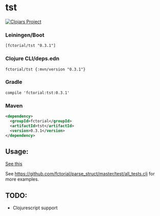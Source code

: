 # tst

[![Clojars Project](https://img.shields.io/clojars/v/fctorial/tst.svg)](https://clojars.org/fctorial/tst)

### Leiningen/Boot

    [fctorial/tst "0.3.1"]

### Clojure CLI/deps.edn

    fctorial/tst {:mvn/version "0.3.1"}

### Gradle

    compile 'fctorial:tst:0.3.1'

### Maven

```xml
<dependency>
  <groupId>fctorial</groupId>
  <artifactId>tst</artifactId>
  <version>0.3.1</version>
</dependency>
```

## Usage:

[See this](test/usage.clj)

See https://github.com/fctorial/parse_struct/master/test/all_tests.clj for more examples.

## TODO:

* Clojurescript support